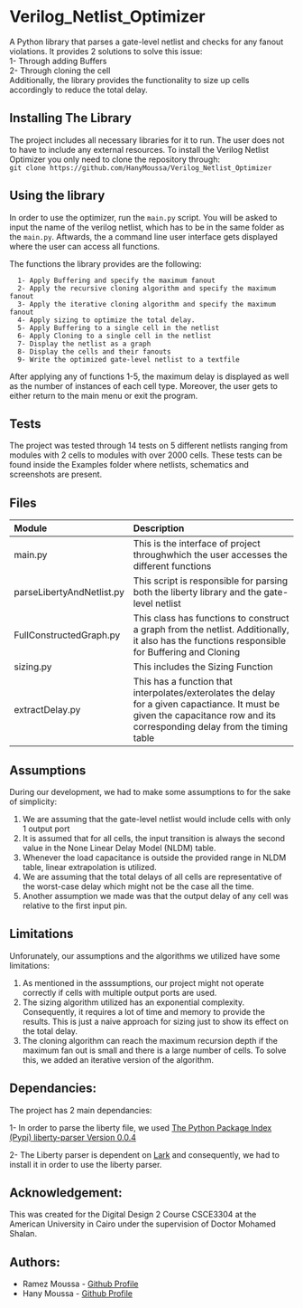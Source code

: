 # Verilog_Netlist_Optimizer
A Python library that parses a gate-level netlist and checks for any fanout violations. It provides 2 solutions to solve this issue:<br />
  1- Through adding Buffers<br />
  2- Through cloning the cell<br />
Additionally, the library provides the functionality to size up cells accordingly to reduce the total delay.

## Installing The Library
   The project includes all necessary libraries for it to run. The user does not to have to include any external resources. To install the Verilog Netlist Optimizer you only need to clone the repository through: <br />
   `git clone https://github.com/HanyMoussa/Verilog_Netlist_Optimizer`

## Using the library
In order to use the optimizer, run the `main.py` script. You will be asked to input the name of the verilog netlist, which has to be in the same folder as the `main.py`. Aftwards, the a command line user interface gets displayed where the user can access all functions.

The functions the library provides are the following:
```
  1- Apply Buffering and specify the maximum fanout
  2- Apply the recursive cloning algorithm and specify the maximum fanout
  3- Apply the iterative cloning algorithm and specify the maximum fanout
  4- Apply sizing to optimize the total delay.
  5- Apply Buffering to a single cell in the netlist
  6- Apply Cloning to a single cell in the netlist 
  7- Display the netlist as a graph
  8- Display the cells and their fanouts
  9- Write the optimized gate-level netlist to a textfile
```
After applying any of functions 1-5, the maximum delay is displayed as well as the number of instances of each cell type. Moreover, the user gets to either return to the main menu or exit the program.

## Tests
The project was tested through 14 tests on 5 different netlists ranging from modules with 2 cells to modules with over 2000 cells. These tests can be found inside the Examples folder where netlists, schematics and screenshots are present.

## Files

| Module        | Description  |
| :------------- |:-------------|
| main.py   | This is the interface of project throughwhich the user accesses the different functions |
| parseLibertyAndNetlist.py | This script is responsible for parsing both the liberty library and the gate-level netlist|
| FullConstructedGraph.py | This class has functions to construct a graph from the netlist. Additionally, it also has the functions responsible for Buffering and Cloning |
|sizing.py | This includes the Sizing Function |
| extractDelay.py | This has a function that interpolates/exterolates the delay for a given capactiance. It must be given the capacitance row and its corresponding delay from the timing table|

## Assumptions
During our development, we had to make some assumptions to for the sake of simplicity:

  1. We are assuming that the gate-level netlist would include cells with only 1 output port
  2. It is assumed that for all cells, the input transition is always the second value in the None Linear Delay Model (NLDM) table. 
  3. Whenever the load capacitance is outside the provided range in NLDM table, linear extrapolation is utilized.
  4. We are assuming that the total delays of all cells are representative of the worst-case delay which might not be the case all the time.
  5. Another assumption we made was that the output delay of any cell was relative to the first input pin.

## Limitations
Unforunately, our assumptions and the algorithms we utilized have some limitations:
  1. As mentioned in the asssumptions, our project might not operate correctly if cells with multiple output ports are used.
  2. The sizing algorithm utilized has an exponential complexity. Consequently, it requires a lot of time and memory to provide the results. This is just a naive approach for sizing just to show its effect on the total delay.
  3. The cloning algorithm can reach the maximum recursion depth if the maximum fan out is small and there is a large number of cells. To solve this, we added an iterative version of the algorithm.

## Dependancies:
  The project has 2 main dependancies:
  
  1- In order to parse the liberty file, we used [The Python Package Index (Pypi) liberty-parser Version 0.0.4](https://pypi.org/project/liberty-parser/)
  
  2- The Liberty parser is dependent on [Lark](https://github.com/lark-parser/lark) and consequently, we had to install it in order to use the liberty parser.
## Acknowledgement:
  This was created for the Digital Design 2 Course CSCE3304 at the American University in Cairo under the supervision of Doctor Mohamed Shalan.
  
## Authors:
  * Ramez Moussa - [Github Profile](https://github.com/ramezmoussa)
  * Hany Moussa - [Github Profile](https://github.com/hanymoussa)
  
